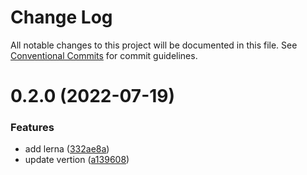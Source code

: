 # Change Log

All notable changes to this project will be documented in this file.
See [Conventional Commits](https://conventionalcommits.org) for commit guidelines.

# 0.2.0 (2022-07-19)


### Features

* add lerna ([332ae8a](https://github.com/ginlink/mono-nextjs/commit/332ae8a975773d1abfe664b46654373b9a2c492d))
* update vertion ([a139608](https://github.com/ginlink/mono-nextjs/commit/a1396089182f2530527cee3fb02ace850e1f324d))
